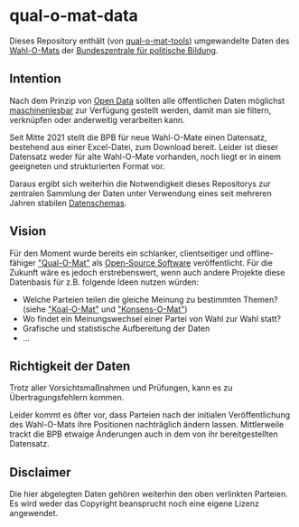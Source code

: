 # qual-o-mat-data

Dieses Repository enthält (von [qual-o-mat-tools](https://github.com/gockelhahn/qual-o-mat-tools)) umgewandelte Daten des [Wahl-O-Mats](https://www.wahl-o-mat.de/) der [Bundeszentrale für politische Bildung](https://www.bpb.de/politik/wahlen/wahl-o-mat/).

## Intention

Nach dem Prinzip von [Open Data](https://de.wikipedia.org/wiki/Open_Data) sollten alle öffentlichen Daten möglichst [maschinenlesbar](https://en.wikipedia.org/wiki/Machine-readable_data) zur Verfügung gestellt werden, damit man sie filtern, verknüpfen oder anderweitig verarbeiten kann.

Seit Mitte 2021 stellt die BPB für neue Wahl-O-Mate einen Datensatz, bestehend aus einer Excel-Datei, zum Download bereit.
Leider ist dieser Datensatz weder für alte Wahl-O-Mate vorhanden, noch liegt er in einem geeigneten und strukturierten Format vor.

Daraus ergibt sich weiterhin die Notwendigkeit dieses Repositorys zur zentralen Sammlung der Daten unter Verwendung eines seit mehreren Jahren stabilen [Datenschemas](schema).

## Vision

Für den Moment wurde bereits ein schlanker, clientseitiger und offline-fähiger ["Qual-O-Mat"](https://github.com/gockelhahn/qual-o-mat-kiss) als [Open-Source Software](https://de.wikipedia.org/wiki/Open_Source) veröffentlicht. Für die Zukunft wäre es jedoch erstrebenswert, wenn auch andere Projekte diese Datenbasis für z.B. folgende Ideen nutzen würden:
- Welche Parteien teilen die gleiche Meinung zu bestimmten Themen? (siehe ["Koal-O-Mat"](https://github.com/gockelhahn/koal-o-mat-kiss) und ["Konsens-O-Mat"](https://github.com/gockelhahn/konsens-o-mat-kiss))
- Wo findet ein Meinungswechsel einer Partei von Wahl zur Wahl statt?
- Grafische und statistische Aufbereitung der Daten
- ...

## Richtigkeit der Daten

Trotz aller Vorsichtsmaßnahmen und Prüfungen, kann es zu Übertragungsfehlern kommen.

Leider kommt es öfter vor, dass Parteien nach der initialen Veröffentlichung des Wahl-O-Mats ihre Positionen nachträglich ändern lassen.
Mittlerweile trackt die BPB etwaige Änderungen auch in dem von ihr bereitgestellten Datensatz.

## Disclaimer

Die hier abgelegten Daten gehören weiterhin den oben verlinkten Parteien. Es wird weder das Copyright beansprucht noch eine eigene Lizenz angewendet.
